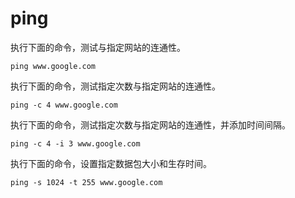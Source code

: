 # ping

执行下面的命令，测试与指定网站的连通性。

```
ping www.google.com
```

执行下面的命令，测试指定次数与指定网站的连通性。

```
ping -c 4 www.google.com
```

执行下面的命令，测试指定次数与指定网站的连通性，并添加时间间隔。

```
ping -c 4 -i 3 www.google.com
```

执行下面的命令，设置指定数据包大小和生存时间。

```
ping -s 1024 -t 255 www.google.com
```

